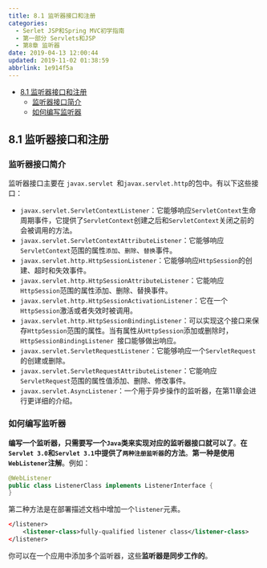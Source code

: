 ```yaml
---
title: 8.1 监听器接口和注册
categories: 
  - Serlet JSP和Spring MVC初学指南
  - 第一部分 Servlets和JSP
  - 第8章 监听器
date: 2019-04-13 12:00:44
updated: 2019-11-02 01:38:59
abbrlink: 1e914f5a
---
```

- [8.1 监听器接口和注册](/ReadingNotes/1e914f5a/#8-1-监听器接口和注册)
    - [监听器接口简介](/ReadingNotes/1e914f5a/#监听器接口简介)
    - [如何编写监听器](/ReadingNotes/1e914f5a/#如何编写监听器)

<!--more-->
<script src="https://cdn.bootcss.com/jquery/3.4.0/jquery.slim.min.js"></script>
<script>$(document).ready(function () {$(".post-body > ul:nth-child(1)").hide();});</script>

<!--end-->
## 8.1 监听器接口和注册 ##
### 监听器接口简介 ###
监听器接口主要在 `javax.servlet `和`javax.servlet.http`的包中。有以下这些接口：
- `javax.servlet.ServletContextListener`：它能够响应`ServletContext`生命周期事件，它提供了`ServletContext`创建之后和`ServletContext`关闭之前的会被调用的方法。
- `javax.servlet.ServletContextAttributeListener`：它能够响应`ServletContext`范围的属性`添加`、`删除`、`替换`事件。
- `javax.servlet.http.HttpSessionListener`：它能够响应`HttpSession`的创建、超时和失效事件。
- `javax.servlet.http.HttpSessionAttributeListener`：它能响应`HttpSession`范围的属性添加、删除、替换事件。
- `javax.servlet.http.HttpSessionActivationListener`：它在一个`HttpSession`激活或者失效时被调用。
- `javax.servlet.http.HttpSessionBindingListener`：可以实现这个接口来保存`HttpSession`范围的属性。当有属性从`HttpSession`添加或删除时，`HttpSessionBindingListener `接口能够做出响应。
- `javax.servlet.ServletRequestListener`：它能够响应一个`ServletRequest`的创建或删除。
- `javax.servlet.ServletRequestAttributeListener`：它能响应`ServletRequest`范围的属性值添加、删除、修改事件。
- `javax.servlet.AsyncListener`：一个用于异步操作的监听器，在第11章会进行更详细的介绍。

### 如何编写监听器 ###
**编写一个监听器，只需要写一个`Java`类来实现对应的监听器接口就可以了**。**在`Servlet 3.0`和`Servlet 3.1`中提供了`两种注册监听器`的方法**。**第一种是使用`WebListener`注解**。例如：
```java
@WebListener
public class ListenerClass implements ListenerInterface {
}
```
第二种方法是在部署描述文档中增加一个`listener`元素。
```xml
</listener>
    <listener-class>fully-qualified listener class</listener-class>
</listener>
```
你可以在一个应用中添加多个监听器，这些**监听器是同步工作的**。


